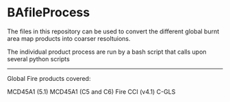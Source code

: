 # BAfileProcess

The files in this repository can be used to convert the different global burnt area map products into coarser resoltuions.

The individual product process are run by a bash script that calls upon several python scripts


-----------------------------

Global Fire products covered:

MCD45A1 (5.1)
MCD45A1 (C5 and C6)
Fire CCI (v4.1)
C-GLS
